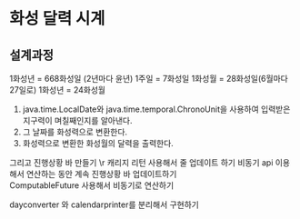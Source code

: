 # 화성 달력 시계
## 설계과정 
1화성년 = 668화성일 (2년마다 윤년)
1주일 = 7화성일
1화성월 = 28화성일(6월마다 27일로)
1화성년 = 24화성월 

1. java.time.LocalDate와 java.time.temporal.ChronoUnit을 사용하여 입력받은 지구력이 며칠째인지를 알아낸다.  
2. 그 날짜를 화성력으로 변환한다.
3. 화성력으로 변환한 화성월의 달력을 출력한다.

그리고 진행상황 바 만들기
\r 캐리지 리턴 사용해서 줄 업데이트 하기
비동기 api 이용해서 연산하는 동안 계속 진행상황 바 업데이트하기  
ComputableFuture 사용해서 비동기로 연산하기

dayconverter 와 calendarprinter를 분리해서 구현하기
```
